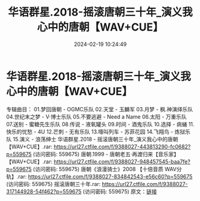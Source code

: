 ﻿---
title: 华语群星.2018-摇滚唐朝三十年_演义我心中的唐朝【WAV+CUE】
date: 2024-02-19 10:24:49
categories: WAV车载音乐、镜像
tags: 华语中文
---
# 华语群星.2018-摇滚唐朝三十年_演义我心中的唐朝【WAV+CUE】

专辑曲目：
01.梦回唐朝 - OGMC乐队
02.天堂 - 玉麟军
03.月梦 - 枫.神演绎乐队
04.世纪末之梦 - V·博士乐队
05.不要逃避 - Need a Name
06.太阳 - 万重乐队
07.送别 - 蜜糖先生乐队
08.传说 - 液氧罐头
09.时间 - 酒鬼乐队
10.选择 - 病蛹
11.快乐的忧愁 - 4U
12.芒刺 - 无有乐队
13.嚎叫列车 - 苏菲花园
14.飞翔鸟 - 炼狱乐队
15.演义 - 浪荡绅士
华语群星.2018 - 摇滚唐朝三十年_演义我心中的唐朝【WAV+CUE】.rar: https://url27.ctfile.com/f/9388027-443813290-fc0682?p=559675
(访问密码: 559675)
唐朝.1999 - 唐朝老五·再渡归来【音乐家】【WAV+CUE】.rar: https://url27.ctfile.com/f/9388027-948457545-baa7fe?p=559675
(访问密码: 559675)
唐朝《浪漫骑士》2008 【十倍音质 WAV分轨】.rar: https://url27.ctfile.com/f/9388027-834842543-e56c60?p=559675
(访问密码: 559675)
摇滚唐朝三十年.rar: https://url27.ctfile.com/f/9388027-317144928-54f462?p=559675
(访问密码: 559675)
原文：[链接](https://blog.sina.com.cn/s/blog_1647c7e76010314ha.html)